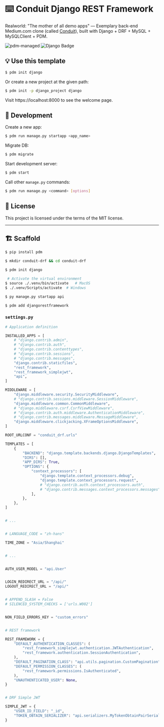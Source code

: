 # ⌨️ Conduit Django REST Framework

Realworld: "The mother of all demo apps" — Exemplary back-end Medium.com clone (called [Conduit](https://github.com/yoonge/conduit-drf)), built with Django + DRF + MySQL + MySQLClient + PDM.

![pdm-managed](https://img.shields.io/badge/pdm-managed-blueviolet)
![Django Badge](https://img.shields.io/badge/django-4?logo=django&labelColor=%23092E20&color=white)

## 💡 Use this template

```sh
$ pdm init django
```

Or create a new project at the given path:

```sh
$ pdm init -p django_project django
```

Visit https://localhost:8000 to see the welcome page.

## 🔰 Development

Create a new app:

```sh
$ pdm run manage.py startapp <app_name>
```

Migrate DB:

```sh
$ pdm migrate
```

Start development server:

```sh
$ pdm start
```

Call other `manage.py` commands:

```sh
$ pdm run manage.py <command> [options]
```

## 📄 License

This project is licensed under the terms of the MIT license.


----


## 🏗️ Scaffold

```sh
$ pip install pdm

$ mkdir conduit-drf && cd conduit-drf

$ pdm init django

 # Activate the virtual environment
$ source ./.venv/bin/activate   # MacOS
$ ./.venv/Scripts/activate  # Windows

$ py manage.py startapp api

$ pdm add djangorestframework
```

### `settings.py`

```py
# Application definition

INSTALLED_APPS = [
    # "django.contrib.admin",
    # "django.contrib.auth",
    # "django.contrib.contenttypes",
    # "django.contrib.sessions",
    # "django.contrib.messages",
    "django.contrib.staticfiles",
    "rest_framework",
    "rest_framework_simplejwt",
    "api",
]

MIDDLEWARE = [
    "django.middleware.security.SecurityMiddleware",
    # "django.contrib.sessions.middleware.SessionMiddleware",
    "django.middleware.common.CommonMiddleware",
    # "django.middleware.csrf.CsrfViewMiddleware",
    # "django.contrib.auth.middleware.AuthenticationMiddleware",
    # "django.contrib.messages.middleware.MessageMiddleware",
    "django.middleware.clickjacking.XFrameOptionsMiddleware",
]

ROOT_URLCONF = "conduit_drf.urls"

TEMPLATES = [
    {
        "BACKEND": "django.template.backends.django.DjangoTemplates",
        "DIRS": [],
        "APP_DIRS": True,
        "OPTIONS": {
            "context_processors": [
                "django.template.context_processors.debug",
                "django.template.context_processors.request",
                # "django.contrib.auth.context_processors.auth",
                # "django.contrib.messages.context_processors.messages",
            ],
        },
    },
]


# ...


# LANGUAGE_CODE = "zh-hans"

TIME_ZONE = "Asia/Shanghai"


# ...


AUTH_USER_MODEL = "api.User"


LOGIN_REDIRECT_URL = "/api/"
LOGOUT_REDIRECT_URL = "/api/"


# APPEND_SLASH = False
# SILENCED_SYSTEM_CHECKS = ['urls.W002']


NON_FIELD_ERRORS_KEY = "custom_errors"


# REST framework

REST_FRAMEWORK = {
    "DEFAULT_AUTHENTICATION_CLASSES": (
        "rest_framework_simplejwt.authentication.JWTAuthentication",
        "rest_framework.authentication.SessionAuthentication",
    ),
    "DEFAULT_PAGINATION_CLASS": "api.utils.pagination.CustomPagination",
    "DEFAULT_PERMISSION_CLASSES": (
        "rest_framework.permissions.IsAuthenticated",
    ),
    "UNAUTHENTICATED_USER": None,
}


# DRF Simple JWT

SIMPLE_JWT = {
    "USER_ID_FIELD": "_id",
    "TOKEN_OBTAIN_SERIALIZER": "api.serializers.MyTokenObtainPairSerializer",
}
```
